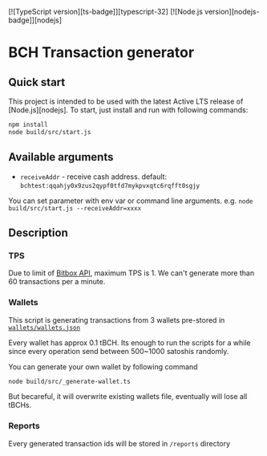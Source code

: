 [![TypeScript version][ts-badge]][typescript-32]
[![Node.js version][nodejs-badge]][nodejs]

# BCH Transaction generator

## Quick start

This project is intended to be used with the latest Active LTS release of [Node.js][nodejs]. To start, just install and run with following commands:

```sh
npm install
node build/src/start.js
```

## Available arguments

+ `receiveAddr` - receive cash address. default: `bchtest:qqahjy0x9zus2qypf0tfd7mykpvxqtc6rqfft0sgjy`

You can set parameter with env var or command line arguments. 
e.g. `node build/src/start.js --receiveAddr=xxxx`

## Description

### TPS
Due to limit of [Bitbox API](https://developer.bitcoin.com/bitbox/), maximum TPS is 1.
We can't generate more than 60 transactions per a minute.

### Wallets

This script is generating transactions from 3 wallets pre-stored in [`wallets/wallets.json`](./wallets/wallets.json)

Every wallet has approx 0.1 tBCH. Its enough to run the scripts for a while since every operation send between 500~1000 satoshis randomly.

You can generate your own wallet by following command 

```sh
node build/src/_generate-wallet.ts
```

But becareful, it will overwrite existing wallets file, eventually will lose all tBCHs.

### Reports

Every generated transaction ids will be stored in `/reports` directory